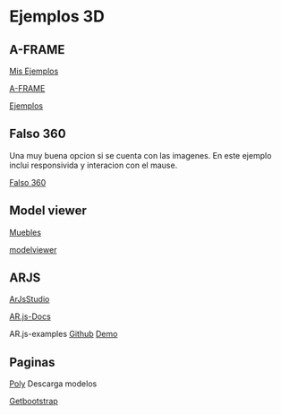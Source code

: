 # Ejemplos 3D

## A-FRAME

[Mis Ejemplos](./a_frame)

[A-FRAME](https://aframe.io/)

[Ejemplos](https://github.com/stemkoski/A-Frame-Examples)

## Falso 360

Una muy buena opcion si se cuenta con las imagenes.
En este ejemplo inclui responsivida y interacion con el mause.

[Falso 360](https://elberfeld2.github.io/js3d/falso-360)


## Model viewer

[Muebles](https://elberfeld2.github.io/js3d/model_viewer/)

[modelviewer](https://modelviewer.dev/)


## ARJS

[ArJsStudio](https://ar-js-org.github.io/studio/)

[AR.js-Docs](https://ar-js-org.github.io/AR.js-Docs/)

AR.js-examples [Github](https://github.com/stemkoski/AR.js-examples/) [Demo](https://stemkoski.github.io/AR-Examples/)

## Paginas

[Poly](https://poly.google.com/) Descarga modelos

[Getbootstrap](https://v5.getbootstrap.com/docs/5.0/) 



